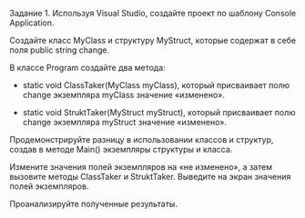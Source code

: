 Задание 1. Используя Visual Studio, создайте проект по шаблону Console Application.

Создайте класс MyClass и структуру MyStruct, которые содержат в себе поля public string change.

В классе Program создайте два метода:

- static void ClassTaker(MyClass myClass), который присваивает полю change экземпляра myClass значение «изменено».

- static void StruktTaker(MyStruct myStruct), который присваивает полю change экземпляра myStruct значение «изменено».

Продемонстрируйте разницу в использовании классов и структур, создав в методе Main() экземпляры структуры и класса.

Измените значения полей экземпляров на «не изменено», а затем вызовите методы ClassTaker и StruktTaker. Выведите на экран значения полей экземпляров.

Проанализируйте полученные результаты.
